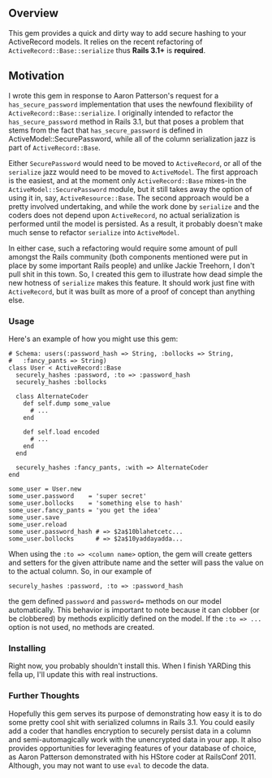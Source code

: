 ## Overview

This gem provides a quick and dirty way to add secure hashing to your
ActiveRecord models.  It relies on the recent refactoring of
`ActiveRecord::Base::serialize` thus **Rails 3.1+** is **required**.

## Motivation

I wrote this gem in response to Aaron Patterson's request for a
`has_secure_password` implementation that uses the newfound flexibility of
`ActiveRecord::Base::serialize`.  I originally intended to refactor the
`has_secure_password` method in Rails 3.1, but that poses a problem that
stems from the fact that `has_secure_password` is defined in ActiveModel::SecurePassword,
while all of the column serialization jazz is part of `ActiveRecord::Base`.

Either `SecurePassword` would need to be moved to `ActiveRecord`, or all of
the `serialize` jazz would need to be moved to `ActiveModel`.  The first
approach is the easiest, and at the moment only `ActiveRecord::Base` mixes-in
the `ActiveModel::SecurePassword` module, but it still takes away the option
of using it in, say, `ActiveResource::Base`.  The second approach would be
a pretty involved undertaking, and while the work done by `serialize` and the
coders does not depend upon `ActiveRecord`, no actual serialization is
performed until the model is persisted.  As a result, it probably doesn't make
much sense to refactor `serialize` into `ActiveModel`.

In either case, such a refactoring would require some amount of pull amongst
the Rails community (both components mentioned were put in place by some
important Rails people) and unlike Jackie Treehorn, I don't pull shit in this
town.  So, I created this gem to illustrate how dead simple the new hotness
of `serialize` makes this feature.  It should work just fine with
`ActiveRecord`, but it was built as more of a proof of concept than anything
else.

### Usage

Here's an example of how you might use this gem:

    # Schema: users(:password_hash => String, :bollocks => String,
    #   :fancy_pants => String)
    class User < ActiveRecord::Base
      securely_hashes :password, :to => :password_hash
      securely_hashes :bollocks
    
      class AlternateCoder
        def self.dump some_value
          # ...
        end
      
        def self.load encoded
          # ...
        end
      end
    
      securely_hashes :fancy_pants, :with => AlternateCoder
    end

    some_user = User.new
    some_user.password    = 'super secret'
    some_user.bollocks    = 'something else to hash'
    some_user.fancy_pants = 'you get the idea'
    some_user.save
    some_user.reload
    some_user.password_hash # => $2a$10blahetcetc...
    some_user.bollocks      # => $2a$10yaddayadda...

When using the `:to => <column name>` option, the gem will create getters and
setters for the given attribute name and the setter will pass the value on
to the actual column.  So, in our example of

    securely_hashes :password, :to => :password_hash
    
the gem defined `password` and `password=` methods on our model automatically.
This behavior is important to note because it can clobber (or be clobbered) by
methods explicitly defined on the model. If the `:to => ...` option is not
used, no methods are created.

### Installing

Right now, you probably shouldn't install this.  When I finish YARDing this
fella up, I'll update this with real instructions.

### Further Thoughts

Hopefully this gem serves its purpose of demonstrating how easy it is to do
some pretty cool shit with serialized columns in Rails 3.1.  You could easily
add a coder that handles encryption to securely persist data in a column and
semi-automagically work with the unencrypted data in your app.  It also
provides opportunities for leveraging features of your database of choice, as
Aaron Patterson demonstrated with his HStore coder at RailsConf 2011.
Although, you may not want to use `eval` to decode the data.

